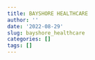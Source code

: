 ```yaml
---
title: BAYSHORE HEALTHCARE
author: ''
date: '2022-08-29'
slug: bayshore_healthcare
categories: []
tags: []
---
```

